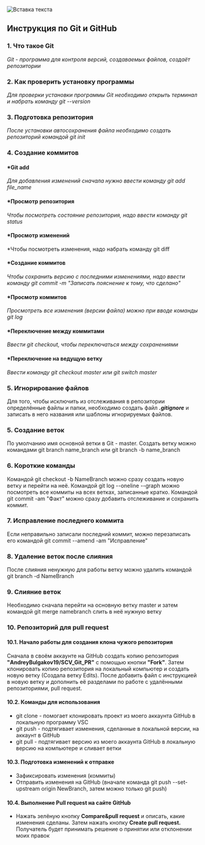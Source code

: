![Вставка текста](Хандэ.jpg)
## **Инструкция по Git и GitHub**

### **1. Что такое Git**
*Git - программа для контроля версий, создаваемых файлов, создаёт репозитории*
### **2. Как проверить установку программы**
*Для проверки установки программы Git необходимо открыть терминал и набрать команду git --version*
### **3. Подготовка репозитория**
*После установки автосохранения файла необходимо создать репозиторий командой git init*
### **4. Создание коммитов**
#### ***Git add**
*Для добавления изменений сначала нужно ввести команду git add file_name*
#### ***Просмотр репозитория**
*Чтобы посмотреть состояние репозитория, надо ввести команду git status*
#### ***Просмотр изменений**
*Чтобы посмотреть изменения, надо набрать команду git diff
#### ***Создание коммитов**
*Чтобы сохранить версию с последними изменениями, надо ввести команду git commit -m "Записать пояснение к тому, что сделано"*
#### ***Просмотр коммитов**
*Просмотреть все изменения (версии файла) можно при вводе команды git log*
#### ***Переключение между коммитами**
*Ввести git checkout, чтобы переключаться между сохранениями*
#### ***Переключение на ведущую ветку**
*Ввести команду git checkout master или git switch master*
### **5. Игнорирование файлов**
Для того, чтобы исключить из отслеживания в репозитории определённые файлы и папки, необходимо создать файл ***.gitignore*** и записать в него названия или шаблоны игнорируемых файлов.
### **5. Создание веток**
По умолчанию имя основной ветки в Git - master.
Создать ветку можно командами git branch name_branch или git branch -b name_branch
### **6. Короткие команды**
Командой git checkout -b NameBranch можно сразу создать новую ветку и перейти на неё.
Командой git log --oneline --graph можно посмотреть все коммиты на всех ветках, записанные кратко.
Командой git commit -am "Факт" можно сразу добавить отслеживание и сохранить коммит.
### **7. Исправление последнего коммита**
Если неправильно записали последний коммит, можно перезаписать его командой git commit --amend -am "Исправление"
### **8. Удаление веток после слияния**
После слияния ненужную  для работы ветку можно удалить командой git branch -d NameBranch
### **9. Слияние веток**
Необходимо сначала перейти на основную ветку master и затем командой git merge namebranch слить в неё нужную ветку
### **10. Репозиторий для pull request**
#### **10.1. Начало работы для создания клона чужого репозитория**
Сначала в своём аккаунте на GitHub создать копию репозитория **"AndreyBulgakov19/SCV_Git_PR"** с помощью кнопки **"Fork"**.
Затем клонировать копию репозитория на локальный компьютер и создать новую ветку (Создала ветку Edits).
После добавить файл с инструкцией в новую ветку и дополнить её разделами по работе с удалёнными репозиториями, pull request.
#### **10.2. Команды для использования**
* git clone - помогает клонировать проект из моего аккаунта GitHub в локальную программу VSC
* git push - подтягивает изменения, сделанные в локальной версии, на аккаунт в GitHub
* git pull - подтягивает версию из моего аккаунта GitHub в локальную версию на компьютере и сливает ветки
#### **10.3. Подготовка изменений к отправке**
* Зафиксировать изменения (коммиты)
* Отправить изменения на GitHub (вначале команда git push --set-upstream origin NewBranch, затем можно только git push)
#### **10.4. Выполнение **Pull request** на сайте GitHub**
*  Нажать зелёную кнопку **Compare&pull request** и описать, какие изменения сделаны. Затем нажать кнопку **Create pull request.**
Получатель будет принимать решение о принятии или отклонении моих правок
